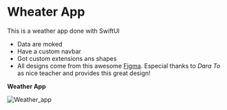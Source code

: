 # Wheater App
This is a weather app done with SwiftUI
- Data are moked
- Have a custom navbar
- Got custom extensions ans shapes
- All designs come from this awesome [Figma](https://www.figma.com/file/cg0p5fYO9rQH0gogPotnc0/Weather-App-UI-Design-(Community)?node-id=2%3A2214&t=FO4YKz8W5b0CcZ0j-0).
Especial thanks to *Dara To* as nice teacher and provides this great design!

**Weather App**

![Weather_app](https://user-images.githubusercontent.com/27022503/213690082-db074ae4-3229-474f-8293-168e181e2738.gif)
